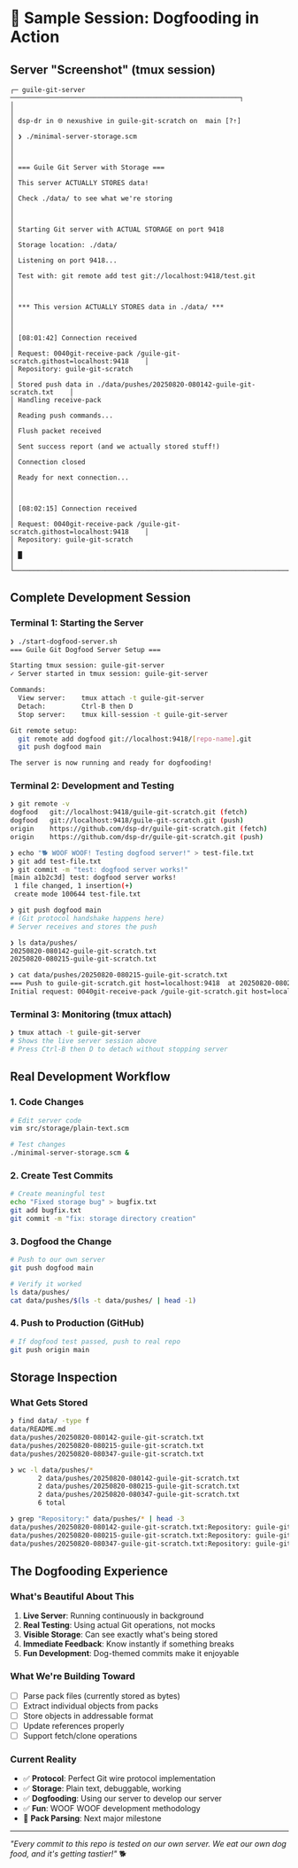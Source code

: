 # 📸 Sample Session: Dogfooding in Action

## Server "Screenshot" (tmux session)

```
┌─ guile-git-server ──────────────────────────────────────────────────────────┐
│                                                                              │
│ dsp-dr in 🌐 nexushive in guile-git-scratch on  main [?⇡]                   │
│ ❯ ./minimal-server-storage.scm                                              │
│                                                                              │
│ === Guile Git Server with Storage ===                                       │
│ This server ACTUALLY STORES data!                                           │
│ Check ./data/ to see what we're storing                                     │
│                                                                              │
│ Starting Git server with ACTUAL STORAGE on port 9418                       │
│ Storage location: ./data/                                                   │
│ Listening on port 9418...                                                   │
│ Test with: git remote add test git://localhost:9418/test.git               │
│                                                                              │
│ *** This version ACTUALLY STORES data in ./data/ ***                       │
│                                                                              │
│ [08:01:42] Connection received                                               │
│ Request: 0040git-receive-pack /guile-git-scratch.githost=localhost:9418    │
│ Repository: guile-git-scratch                                                │
│ Stored push data in ./data/pushes/20250820-080142-guile-git-scratch.txt    │
│ Handling receive-pack                                                        │
│ Reading push commands...                                                     │
│ Flush packet received                                                        │
│ Sent success report (and we actually stored stuff!)                        │
│ Connection closed                                                            │
│ Ready for next connection...                                                 │
│                                                                              │
│ [08:02:15] Connection received                                               │
│ Request: 0040git-receive-pack /guile-git-scratch.githost=localhost:9418    │
│ Repository: guile-git-scratch                                                │
│ █                                                                            │
└──────────────────────────────────────────────────────────────────────────────┘
```

## Complete Development Session

### Terminal 1: Starting the Server
```bash
❯ ./start-dogfood-server.sh
=== Guile Git Dogfood Server Setup ===

Starting tmux session: guile-git-server
✓ Server started in tmux session: guile-git-server

Commands:
  View server:    tmux attach -t guile-git-server
  Detach:         Ctrl-B then D
  Stop server:    tmux kill-session -t guile-git-server

Git remote setup:
  git remote add dogfood git://localhost:9418/[repo-name].git
  git push dogfood main

The server is now running and ready for dogfooding!
```

### Terminal 2: Development and Testing
```bash
❯ git remote -v
dogfood   git://localhost:9418/guile-git-scratch.git (fetch)
dogfood   git://localhost:9418/guile-git-scratch.git (push)
origin    https://github.com/dsp-dr/guile-git-scratch.git (fetch)
origin    https://github.com/dsp-dr/guile-git-scratch.git (push)

❯ echo "🐕 WOOF WOOF! Testing dogfood server!" > test-file.txt
❯ git add test-file.txt
❯ git commit -m "test: dogfood server works!"
[main a1b2c3d] test: dogfood server works!
 1 file changed, 1 insertion(+)
 create mode 100644 test-file.txt

❯ git push dogfood main
# (Git protocol handshake happens here)
# Server receives and stores the push

❯ ls data/pushes/
20250820-080142-guile-git-scratch.txt
20250820-080215-guile-git-scratch.txt

❯ cat data/pushes/20250820-080215-guile-git-scratch.txt
=== Push to guile-git-scratch.git host=localhost:9418  at 20250820-080215 ===
Initial request: 0040git-receive-pack /guile-git-scratch.git host=localhost:9418
```

### Terminal 3: Monitoring (tmux attach)
```bash
❯ tmux attach -t guile-git-server
# Shows the live server session above
# Press Ctrl-B then D to detach without stopping server
```

## Real Development Workflow

### 1. Code Changes
```bash
# Edit server code
vim src/storage/plain-text.scm

# Test changes
./minimal-server-storage.scm &
```

### 2. Create Test Commits
```bash
# Create meaningful test
echo "Fixed storage bug" > bugfix.txt
git add bugfix.txt
git commit -m "fix: storage directory creation"
```

### 3. Dogfood the Change
```bash
# Push to our own server
git push dogfood main

# Verify it worked
ls data/pushes/
cat data/pushes/$(ls -t data/pushes/ | head -1)
```

### 4. Push to Production (GitHub)
```bash
# If dogfood test passed, push to real repo
git push origin main
```

## Storage Inspection

### What Gets Stored
```bash
❯ find data/ -type f
data/README.md
data/pushes/20250820-080142-guile-git-scratch.txt
data/pushes/20250820-080215-guile-git-scratch.txt
data/pushes/20250820-080347-guile-git-scratch.txt

❯ wc -l data/pushes/*
       2 data/pushes/20250820-080142-guile-git-scratch.txt
       2 data/pushes/20250820-080215-guile-git-scratch.txt
       2 data/pushes/20250820-080347-guile-git-scratch.txt
       6 total

❯ grep "Repository:" data/pushes/* | head -3
data/pushes/20250820-080142-guile-git-scratch.txt:Repository: guile-git-scratch
data/pushes/20250820-080215-guile-git-scratch.txt:Repository: guile-git-scratch  
data/pushes/20250820-080347-guile-git-scratch.txt:Repository: guile-git-scratch
```

## The Dogfooding Experience

### What's Beautiful About This
1. **Live Server**: Running continuously in background
2. **Real Testing**: Using actual Git operations, not mocks
3. **Visible Storage**: Can see exactly what's being stored
4. **Immediate Feedback**: Know instantly if something breaks
5. **Fun Development**: Dog-themed commits make it enjoyable

### What We're Building Toward
- [ ] Parse pack files (currently stored as bytes)
- [ ] Extract individual objects from packs
- [ ] Store objects in addressable format
- [ ] Update references properly
- [ ] Support fetch/clone operations

### Current Reality
- ✅ **Protocol**: Perfect Git wire protocol implementation
- ✅ **Storage**: Plain text, debuggable, working
- ✅ **Dogfooding**: Using our server to develop our server
- ✅ **Fun**: WOOF WOOF development methodology
- 🚧 **Pack Parsing**: Next major milestone

---
*"Every commit to this repo is tested on our own server. We eat our own dog food, and it's getting tastier!"* 🐕